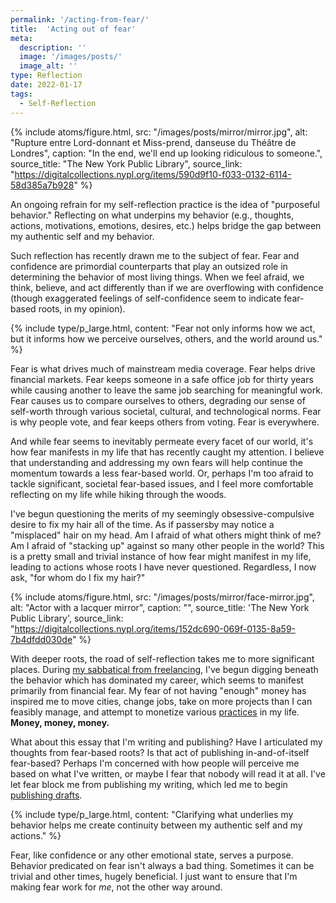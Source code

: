 ```yaml
---
permalink: '/acting-from-fear/'
title:  'Acting out of fear'
meta:
  description: ''
  image: '/images/posts/'
  image_alt: ''
type: Reflection
date: 2022-01-17
tags:
  - Self-Reflection
---
```


{% include atoms/figure.html, src: "/images/posts/mirror/mirror.jpg", alt: "Rupture entre Lord-donnant et Miss-prend, danseuse du Théâtre de Londres", caption: "In the end, we'll end up looking ridiculous to someone.", source_title: "The New York Public Library", source_link: "https://digitalcollections.nypl.org/items/590d9f10-f033-0132-6114-58d385a7b928" %}

An ongoing refrain for my self-reflection practice is the idea of "purposeful behavior." Reflecting on what underpins my behavior (e.g., thoughts, actions, motivations, emotions, desires, etc.) helps bridge the gap between my authentic self and my behavior.

Such reflection has recently drawn me to the subject of fear. Fear and confidence are primordial counterparts that play an outsized role in determining the behavior of most living things. When we feel afraid, we think, believe, and act differently than if we are overflowing with confidence (though exaggerated feelings of self-confidence seem to indicate fear-based roots, in my opinion).

{% include type/p_large.html, content: "Fear not only informs how we act, but it informs how we perceive ourselves, others, and the world around us." %}

Fear is what drives much of mainstream media coverage. Fear helps drive financial markets. Fear keeps someone in a safe office job for thirty years while causing another to leave the same job searching for meaningful work. Fear causes us to compare ourselves to others, degrading our sense of self-worth through various societal, cultural, and technological norms. Fear is why people vote, and fear keeps others from voting. Fear is everywhere.

And while fear seems to inevitably permeate every facet of our world, it's how fear manifests in my life that has recently caught my attention. I believe that understanding and addressing my own fears will help continue the momentum towards a less fear-based world. Or, perhaps I'm too afraid to tackle significant, societal fear-based issues, and I feel more comfortable reflecting on my life while hiking through the woods.

I've begun questioning the merits of my seemingly obsessive-compulsive desire to fix my hair all of the time. As if passersby may notice a "misplaced" hair on my head. Am I afraid of what others might think of me? Am I afraid of "stacking up" against so many other people in the world? This is a pretty small and trivial instance of how fear might manifest in my life, leading to actions whose roots I have never questioned. Regardless, I now ask, "for whom do I fix my hair?"

{% include atoms/figure.html, src: "/images/posts/mirror/face-mirror.jpg", alt: "Actor with a lacquer mirror", caption: "", source_title: 'The New York Public Library', source_link: "https://digitalcollections.nypl.org/items/152dc690-069f-0135-8a59-7b4dfdd030de" %}

With deeper roots, the road of self-reflection takes me to more significant places. During [my sabbatical from freelancing](/goodbye-freelancing/), I've begun digging beneath the behavior which has dominated my career, which seems to manifest primarily from financial fear. My fear of not having "enough" money has inspired me to move cities, change jobs, take on more projects than I can feasibly manage, and attempt to monetize various [practices](/practices/) in my life. **Money, money, money.**

What about this essay that I'm writing and publishing? Have I articulated my thoughts from fear-based roots? Is that act of publishing in-and-of-itself fear-based? Perhaps I'm concerned with how people will perceive me based on what I've written, or maybe I fear that nobody will read it at all. I've let fear block me from publishing my writing, which led me to begin [publishing drafts](/publishing-drafts/).

{% include type/p_large.html, content: "Clarifying what underlies my behavior helps me create continuity between my authentic self and my actions." %}

Fear, like confidence or any other emotional state, serves a purpose. Behavior predicated on fear isn't always a bad thing. Sometimes it can be trivial and other times, hugely beneficial. I just want to ensure that I'm making fear work for _me_, not the other way around.